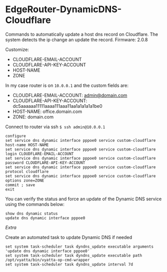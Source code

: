 # EdgeRouter-DynamicDNS-Cloudflare

Commands to automatically update a host dns record on Cloudflare.
The system detects the ip change an update the record.
Firmware: 2.0.8

Customize:
  - CLOUDFLARE-EMAIL-ACCOUNT
  - CLOUDFLARE-API-KEY-ACCOUNT
  - HOST-NAME
  - ZONE
  
In my case router is on `10.0.0.1` and the custom fields are:
  - CLOUDFLARE-EMAIL-ACCOUNT: admin@domain.com
  - CLOUDFLARE-API-KEY-ACCOUNT: dc5aaaaaa11111aaaa111aaa11aa1a1a1a1a1be0
  - HOST-NAME: office.domain.com
  - ZONE: domain.com

Connect to router via ssh `$ ssh admin@10.0.0.1`

```
configure
set service dns dynamic interface pppoe0 service custom-cloudflare host-name HOST-NAME
set service dns dynamic interface pppoe0 service custom-cloudflare login CLOUDFLARE-EMAIL-ACCOUNT
set service dns dynamic interface pppoe0 service custom-cloudflare password CLOUDFLARE-API-KEY-ACCOUNT
set service dns dynamic interface pppoe0 service custom-cloudflare protocol cloudflare
set service dns dynamic interface pppoe0 service custom-cloudflare options zone=ZONE
commit ; save
exit
```

You can verify the status and force an update of the Dynamic DNS service using the commands below:

```
show dns dynamic status
update dns dynamic interface pppoe0
```

*Extra*

Create an automated task to update Dynamic DNS if needed

```
set system task-scheduler task dyndns_update executable arguments 'update dns dynamic interface pppoe0'
set system task-scheduler task dyndns_update executable path /opt/vyatta/bin/vyatta-op-cmd-wrapper
set system task-scheduler task dyndns_update interval 7d
```
